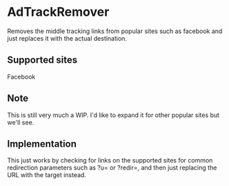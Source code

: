 # AdTrackRemover
Removes the middle tracking links from popular sites such as facebook and just replaces it with the actual destination.


## Supported sites
Facebook

## Note
This is still very much a WIP. I'd like to expand it for other popular sites but we'll see.

## Implementation

This just works by checking for links on the supported sites for common redirection parameters such as ?u= or ?redir=, and then just replacing the URL with the target instead.
